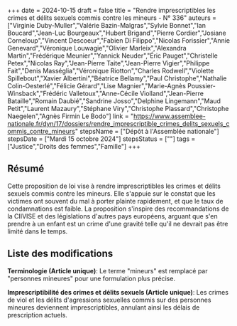 +++
date = 2024-10-15
draft = false
title = "Rendre imprescriptibles les crimes et délits sexuels commis contre les mineurs - N° 336"
auteurs = ["Virginie Duby-Muller","Valérie Bazin-Malgras","Sylvie Bonnet","Ian Boucard","Jean-Luc Bourgeaux","Hubert Brigand","Pierre Cordier","Josiane Corneloup","Vincent Descoeur","Fabien Di Filippo","Nicolas Forissier","Annie Genevard","Véronique Louwagie","Olivier Marleix","Alexandra Martin","Frédérique Meunier","Yannick Neuder","Éric Pauget","Christelle Petex","Nicolas Ray","Jean-Pierre Taite","Jean-Pierre Vigier","Philippe Fait","Denis Masséglia","Véronique Riotton","Charles Rodwell","Violette Spillebout","Xavier Albertini","Béatrice Bellamy","Paul Christophe","Nathalie Colin-Oesterlé","Félicie Gérard","Lise Magnier","Marie-Agnès Poussier-Winsback","Frédéric Valletoux","Anne-Cécile Violland","Jean-Pierre Bataille","Romain Daubié","Sandrine Josso","Delphine Lingemann","Maud Petit","Laurent Mazaury","Stéphane Viry","Christophe Plassard","Christophe Naegelen","Agnès Firmin Le Bodo"]
link = "https://www.assemblee-nationale.fr/dyn/17/dossiers/rendre_imprescriptible_crimes_delits_sexuels_commis_contre_mineurs"
stepsName = ["Dépôt à l'Assemblée nationale"]
stepsDate = ["Mardi 15 octobre 2024"]
stepsStatus = [""]
tags = ["Justice","Droits des femmes","Famille"]
+++

## Résumé

Cette proposition de loi vise à rendre imprescriptibles les crimes et délits sexuels commis contre les mineurs. Elle s'appuie sur le constat que les victimes ont souvent du mal à porter plainte rapidement, et que le taux de condamnations est faible. La proposition s'inspire des recommandations de la CIIVISE et des législations d'autres pays européens, arguant que s'en prendre à un enfant est un crime d'une gravité telle qu'il ne devrait pas être limité dans le temps.

## Liste des modifications

**Terminologie (Article unique)**: Le terme "mineurs" est remplacé par "personnes mineures" pour une formulation plus précise.

**Imprescriptibilité des crimes et délits sexuels (Article unique)**: Les crimes de viol et les délits d'agressions sexuelles commis sur des personnes mineures deviennent imprescriptibles, annulant ainsi les délais de prescription actuels.
